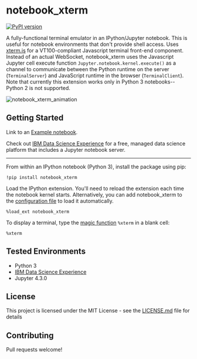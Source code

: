 # notebook_xterm
[![PyPI version](https://badge.fury.io/py/notebook-xterm.svg)](https://badge.fury.io/py/notebook-xterm)

A fully-functional terminal emulator in an IPython/Jupyter notebook. This is useful for notebook environments that don't provide shell access. Uses [xterm.js](https://xtermjs.org) for a VT100-compliant Javascript terminal front-end component. Instead of an actual WebSocket, notebook_xterm uses the Javascript Jupyter cell execute function `Jupyter.notebook.kernel.execute()` as a channel to communicate between the Python runtime on the server (`TerminalServer`) and JavaScript runtime in the browser (`TerminalClient`). Note that currently this extension works only in Python 3 notebooks--Python 2 is not supported.

![notebook_xterm_animation](https://user-images.githubusercontent.com/1238730/33512219-7d093170-d6f9-11e7-905f-480d62d17cd2.gif)

## Getting Started
Link to an [Example notebook](example.ipynb).

Check out [IBM Data Science Experience](https://datascience.ibm.com/) for a free, managed data science platform that includes a Jupyter notebook server.

----

From within an IPython notebook (Python 3), install the package using pip:
```
!pip install notebook_xterm
```

Load the IPython extension. You'll need to reload the extension each time the notebook kernel starts. Alternatively, you can add notebook_xterm to the [configuration file](http://ipython.readthedocs.io/en/stable/config/extensions/index.html#using-extensions) to load it automatically.
```
%load_ext notebook_xterm
```

To display a terminal, type the [magic function](http://ipython.readthedocs.io/en/stable/interactive/magics.html) `%xterm` in a blank cell:
```
%xterm
```

## Tested Environments
+ Python 3
+ [IBM Data Science Experience](https://datascience.ibm.com/)
+ Jupyter 4.3.0

## License
This project is licensed under the MIT License - see the [LICENSE.md](LICENSE.md) file for details

## Contributing
Pull requests welcome!
